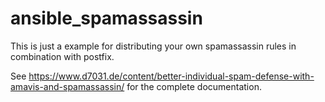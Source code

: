 # ansible_spamassassin
 
This is just a example for distributing your own spamassassin rules in combination with postfix.

See https://www.d7031.de/content/better-individual-spam-defense-with-amavis-and-spamassassin/ for the complete documentation.
